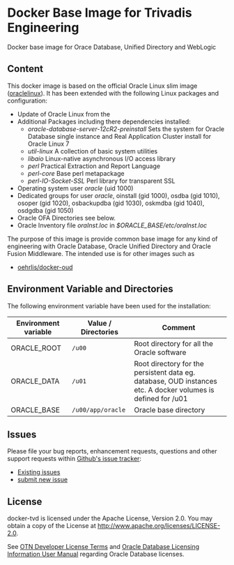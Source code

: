 # Docker Base Image for Trivadis Engineering
Docker base image for Orace Database, Unified Directory and WebLogic

## Content

This docker image is based on the official Oracle Linux slim image ([oraclelinux](https://hub.docker.com/r/_/oraclelinux/)). It has been extended with the following Linux packages and configuration:

* Update of Oracle Linux from the 
* Additional Packages including there dependencies installed:
    * *oracle-database-server-12cR2-preinstall* Sets the system for Oracle Database single instance and Real Application Cluster install for Oracle Linux 7
    * *util-linux* A collection of basic system utilities
    * *libaio* Linux-native asynchronous I/O access library
    * *perl* Practical Extraction and Report Language
    * *perl-core* Base perl metapackage
    * *perl-IO-Socket-SSL* Perl library for transparent SSL
* Operating system user *oracle* (uid 1000)
* Dedicated groups for user *oracle*, oinstall (gid 1000), osdba (gid 1010), osoper (gid 1020), osbackupdba (gid 1030), oskmdba (gid 1040), osdgdba (gid 1050)
* Oracle OFA Directories see below.
* Oracle Inventory file *oraInst.loc* in *$ORACLE_BASE/etc/oraInst.loc*

The purpose of this image is provide common base image for any kind of engineering with Oracle Database, Oracle Unified Directory and Oracle Fusion Middleware. The intended use is for other images such as

   * [oehrlis/docker-oud](https://github.com/oehrlis/docker-oud)

## Environment Variable and Directories

The following environment variable have been used for the installation:

Environment variable | Value / Directories | Comment
-------------------- | ------------------- | ---------------
ORACLE_ROOT | ```/u00``` | Root directory for all the Oracle software
ORACLE_DATA | ```/u01``` | Root directory for the persistent data eg. database, OUD instances etc. A docker volumes is defined for /u01
ORACLE_BASE | ```/u00/app/oracle``` | Oracle base directory

## Issues

Please file your bug reports, enhancement requests, questions and other support requests within [Github's issue tracker](https://help.github.com/articles/about-issues/): 

* [Existing issues](https://github.com/oehrlis/docker-tvd/issues)
* [submit new issue](https://github.com/oehrlis/docker-tvd/issues/new)

## License

docker-tvd is licensed under the Apache License, Version 2.0. You may obtain a copy of the License at <http://www.apache.org/licenses/LICENSE-2.0>. 

See [OTN Developer License Terms](http://www.oracle.com/technetwork/licenses/standard-license-152015.html) and [Oracle Database Licensing Information User Manual](https://docs.oracle.com/database/122/DBLIC/Licensing-Information.htm#DBLIC-GUID-B6113390-9586-46D7-9008-DCC9EDA45AB4) regarding Oracle Database licenses.
